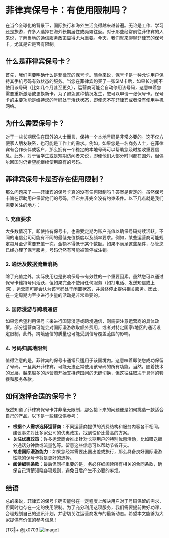 # 菲律宾保号卡：有使用限制吗？

在当今全球化的背景下，国际旅行和海外生活变得越来越普遍。无论是工作、学习还是旅游，许多人选择在海外长期居住或频繁往返。对于那些经常前往菲律宾的人来说，了解当地的通信服务政策显得尤为重要。今天，我们就来聊聊菲律宾的保号卡，尤其是它是否有限制。

## 什么是菲律宾保号卡？

首先，我们需要明确什么是菲律宾的保号卡。简单来说，保号卡是一种允许用户保持其手机号码有效状态的服务。当您在菲律宾购买了一张SIM卡后，如果长时间不使用该号码（比如几个月甚至更久），运营商可能会自动停用该号码，这意味着您需要重新激活或更换新卡。为了避免这种情况发生，您可以申请一张保号卡。保号卡的主要功能是维持您的号码处于活跃状态，即使您不在菲律宾或者没有使用手机网络。

## 为什么需要保号卡？

对于一些长期居住在国外的人士而言，保持一个本地号码是非常必要的。这不仅方便家人朋友联系，也可能是工作上的需求。例如，如果您是一名商务人士，在菲律宾有合作伙伴或客户，那么拥有一个稳定的本地号码可以帮助您及时接收重要信息。此外，对于留学生或是短期访问者来说，即便他们大部分时间都在国外，但偶尔回国时仍希望能继续使用原有的号码。

## 菲律宾保号卡是否存在使用限制？

那么问题来了——菲律宾的保号卡真的没有任何限制吗？答案是否定的。虽然保号卡旨在帮助用户保留他们的号码，但它并非完全没有约束条件。以下几点就是我们需要关注的地方：

### 1. **充值要求**
大多数情况下，即使持有保号卡，也需要定期为账户充值以确保号码持续活跃。不同的电信公司可能有不同的最低充值额度以及频率要求。例如，某些运营商可能规定每月至少需要充值一次，金额不得低于某个数额。如果不满足这些条件，尽管您已经办理了保号服务，号码仍然有可能被暂停或注销。

### 2. **通话及数据流量消耗**
除了充值之外，实际使用也是影响保号卡有效性的一个重要因素。虽然您可以通过保号卡维持号码活跃，但如果完全不使用任何服务（如打电话、发送短信或上网），运营商可能会认为该号码处于闲置状态，并最终停止提供相关服务。因此，在一定周期内至少进行少量的活动是非常重要的。

### 3. **国际漫游与跨境通信**
如果您希望利用保号卡来进行国际漫游或跨境通信，则需要注意运营商的具体政策。部分运营商可能会对国际漫游收取额外费用，或者对特定国家/地区的通话设定限制。此外，跨境通信的质量也可能受到信号覆盖范围的影响。

### 4. **号码归属地限制**
值得注意的是，菲律宾的保号卡通常只适用于该国境内。这意味着即使您成功保留了号码，一旦离开菲律宾，可能无法正常使用该号码的所有功能。当然，随着技术的发展，越来越多的运营商开始支持跨国间的无缝切换，但这往往取决于具体的套餐和服务条款。

## 如何选择合适的保号卡？

既然知道了菲律宾保号卡并非毫无限制，那么接下来的问题便是如何挑选一款适合自己的产品。以下是一些建议供参考：

- **根据个人需求选择运营商**：不同运营商提供的资费结构和服务内容各不相同。建议事先对比多家公司的优惠政策，找到性价比最高的方案。
- **关注优惠政策**：许多运营商会推出针对长期用户的特别优惠活动，比如赠送额外通话分钟数或流量包等。留意这些信息可以帮助节省开支。
- **考虑国际漫游能力**：如果您经常需要出国出差或旅行，那么具备良好国际漫游性能的保号卡将是更好的选择。
- **阅读细则条款**：最后但同样重要的是，务必仔细阅读所有相关的合同条款，确保自己清楚知晓各项规则，避免日后产生不必要的麻烦。

## 结语

总的来说，菲律宾的保号卡确实能够在一定程度上解决用户对于号码保留的需求，但同时也存在一定的使用限制。为了充分利用这项服务，我们需要提前做好功课，合理规划自己的通讯计划，并密切关注运营商发布的最新动态。希望本文能够为大家提供有价值的参考信息！

[TG💪+ @jx0703 ![Image](https://github.com/user-attachments/assets/dbca1d08-cadb-493c-b0ec-ad6f7a83f270)]